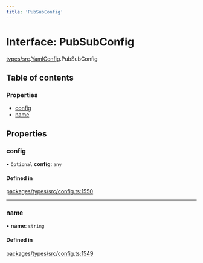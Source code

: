 ```yaml
---
title: 'PubSubConfig'
---
```


# Interface: PubSubConfig

[types/src](../modules/types_src).[YamlConfig](../modules/types_src.YamlConfig).PubSubConfig

## Table of contents

### Properties

- [config](types_src.YamlConfig.PubSubConfig#config)
- [name](types_src.YamlConfig.PubSubConfig#name)

## Properties

### config

• `Optional` **config**: `any`

#### Defined in

[packages/types/src/config.ts:1550](https://github.com/Urigo/graphql-mesh/blob/master/packages/types/src/config.ts#L1550)

___

### name

• **name**: `string`

#### Defined in

[packages/types/src/config.ts:1549](https://github.com/Urigo/graphql-mesh/blob/master/packages/types/src/config.ts#L1549)
